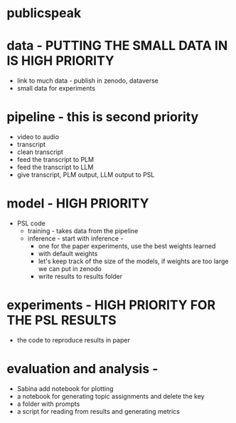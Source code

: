 # publicspeak


# data - PUTTING THE SMALL DATA IN IS HIGH PRIORITY 
- link to much data - publish in zenodo, dataverse
- small data for experiments

# pipeline - this is second priority 
 - video to audio
 - transcript
 - clean transcript
 - feed the transcript to PLM
 - feed the transcript to LLM
 - give transcript, PLM output, LLM output to PSL 

# model - HIGH PRIORITY
- PSL code
    - training - takes data from the pipeline
    - inference - start with inference - 
       - one for the paper experiments, use the best weights learned
       - with default weights
       - let's keep track of the size of the models, if weights are too large we can put in zenodo
       - write results to results folder
         


# experiments - HIGH PRIORITY FOR THE PSL RESULTS

- the code to reproduce results in paper

# evaluation and analysis - 
- Sabina add notebook for plotting
- a notebook for generating topic assignments and delete the key
- a folder with prompts
- a script for reading from results and generating metrics 
